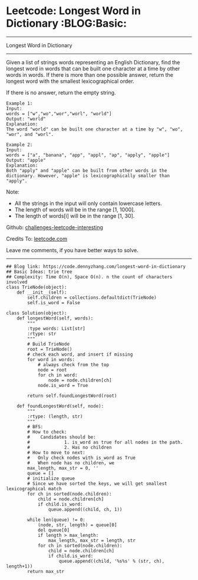 # Leetcode: Longest Word in Dictionary     :BLOG:Basic:


---

Longest Word in Dictionary  

---

Given a list of strings words representing an English Dictionary, find the longest word in words that can be built one character at a time by other words in words. If there is more than one possible answer, return the longest word with the smallest lexicographical order.  

If there is no answer, return the empty string.  

    Example 1:
    Input: 
    words = ["w","wo","wor","worl", "world"]
    Output: "world"
    Explanation: 
    The word "world" can be built one character at a time by "w", "wo", "wor", and "worl".

    Example 2:
    Input: 
    words = ["a", "banana", "app", "appl", "ap", "apply", "apple"]
    Output: "apple"
    Explanation: 
    Both "apply" and "apple" can be built from other words in the dictionary. However, "apple" is lexicographically smaller than "apply".

Note:  

-   All the strings in the input will only contain lowercase letters.
-   The length of words will be in the range [1, 1000].
-   The length of words[i] will be in the range [1, 30].

Github: [challenges-leetcode-interesting](https://github.com/DennyZhang/challenges-leetcode-interesting/tree/master/longest-word-in-dictionary)  

Credits To: [leetcode.com](https://leetcode.com/problems/longest-word-in-dictionary/description/)  

Leave me comments, if you have better ways to solve.  

---

    ## Blog link: https://code.dennyzhang.com/longest-word-in-dictionary
    ## Basic Ideas: trie tree
    ## Complexity: Time O(n), Space O(n). n the count of characters involved
    class TrieNode(object):
        def __init__(self):
            self.children = collections.defaultdict(TrieNode)
            self.is_word = False
    
    class Solution(object):
        def longestWord(self, words):
            """
            :type words: List[str]
            :rtype: str
            """
            # Build TrieNode
            root = TrieNode()
            # check each word, and insert if missing
            for word in words:
                # always check from the top
                node = root
                for ch in word:
                    node = node.children[ch]
                node.is_word = True
    
            return self.foundLongestWord(root)
    
        def foundLongestWord(self, node):
            """
            :rtype: (length, str)
            """
            # BFS:
            # How to check:
            #    Candidates should be: 
            #             1. is_word as true for all nodes in the path. 
            #             2. Has no children
            # How to move to next:
            #   Only check nodes with is_word as True
            #   When node has no children, we 
            max_length, max_str = 0, ''
            queue = []
            # initialize queue
            # Since we have sorted the keys, we will get smallest lexicographical match
            for ch in sorted(node.children):
                child = node.children[ch]
                if child.is_word:
                    queue.append((child, ch, 1))
    
            while len(queue) != 0:
                (node, str, length) = queue[0]
                del queue[0]
                if length > max_length:
                    max_length, max_str = length, str
                for ch in sorted(node.children):
                    child = node.children[ch]
                    if child.is_word:
                        queue.append((child, '%s%s' % (str, ch), length+1))
            return max_str